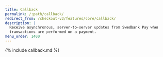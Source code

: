 ```yaml
---
title: Callback
permalink: /:path/callback/
redirect_from: /checkout-v3/features/core/callback/
description: |
  Receive asynchronous, server-to-server updates from Swedbank Pay when
  transactions are performed on a payment.
menu_order: 1400
---
```


{% include callback.md %}
